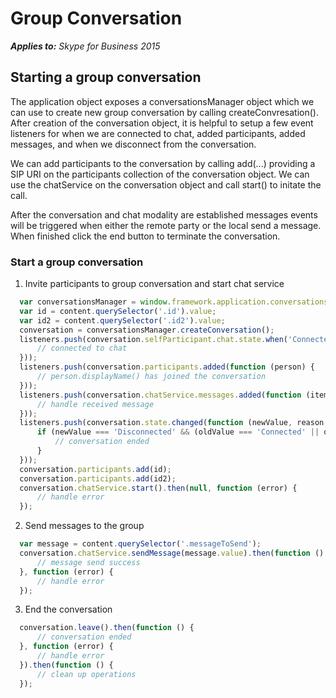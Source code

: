
# Group Conversation


 _**Applies to:** Skype for Business 2015_

## Starting a group conversation

The application object exposes a conversationsManager object which we can use to create new group conversation by calling createConvresation().  After creation of the conversation object, it is helpful to setup a few event listeners for when we are connected to chat, added participants, added messages, and when we disconnect from the conversation.

We can add participants to the conversation by calling add(...) providing a SIP URI on the participants collection of the conversation object.  We can use the chatService on the conversation object and call start() to initate the call.

After the conversation and chat modality are established messages events will be triggered when either the remote party or the local send a message.  When finished click the end button to terminate the conversation.

### Start a group conversation

1. Invite participants to group conversation and start chat service

  ```js
    var conversationsManager = window.framework.application.conversationsManager;
    var id = content.querySelector('.id').value;
    var id2 = content.querySelector('.id2').value;
    conversation = conversationsManager.createConversation();
    listeners.push(conversation.selfParticipant.chat.state.when('Connected', function () {
        // connected to chat
    }));
    listeners.push(conversation.participants.added(function (person) {
        // person.displayName() has joined the conversation
    }));
    listeners.push(conversation.chatService.messages.added(function (item) {
        // handle received message
    }));
    listeners.push(conversation.state.changed(function (newValue, reason, oldValue) {
        if (newValue === 'Disconnected' && (oldValue === 'Connected' || oldValue === 'Connecting')) {
            // conversation ended
        }
    }));
    conversation.participants.add(id);
    conversation.participants.add(id2);
    conversation.chatService.start().then(null, function (error) {
        // handle error
    });
  ```

2. Send messages to the group

  ```js
    var message = content.querySelector('.messageToSend');
    conversation.chatService.sendMessage(message.value).then(function () {
        // message send success
    }, function (error) {
        // handle error
    });
  ```

3. End the conversation

  ```js
    conversation.leave().then(function () {
        // conversation ended
    }, function (error) {
        // handle error
    }).then(function () {
        // clean up operations
    });
  ```